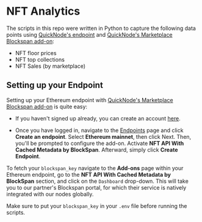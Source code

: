 # NFT Analytics

The scripts in this repo were written in Python to capture the following data points using [QuickNode's endpoint](https://dashboard.quicknode.com/endpoints/new/ETH/mainnet) and [QuickNode's Marketplace Blockspan add-on](https://marketplace.quicknode.com/add-on/nft-api-with-cached-metadata):

- NFT floor prices
- NFT top collections
- NFT Sales (by marketplace)

## Setting up your Endpoint

Setting up your Ethereum endpoint with [QuickNode's Marketplace Blockspan add-on](https://marketplace.quicknode.com/add-on/nft-api-with-cached-metadata) is quite easy:

- If you haven't signed up already, you can create an account [here](https://www.quicknode.com/signup).

- Once you have logged in, navigate to the [Endpoints](https://www.quicknode.com/endpoints) page and click **Create an endpoint**. Select **Ethereum mainnet**, then click Next. Then, you'll be prompted to configure the add-on. Activate **NFT API With Cached Metadata by BlockSpan**. Afterward, simply click **Create Endpoint**.

To fetch your `blockspan_key` navigate to the **Add-ons** page within your Ethereum endpoint, go to the **NFT API With Cached Metadata by BlockSpan** section, and click on the `Dashboard` drop-down. This will take you to our partner's Blockspan portal, for which their service is natively integrated with our nodes globally. 

Make sure to put your `blockspan_key` in your `.env` file before running the scripts. 
